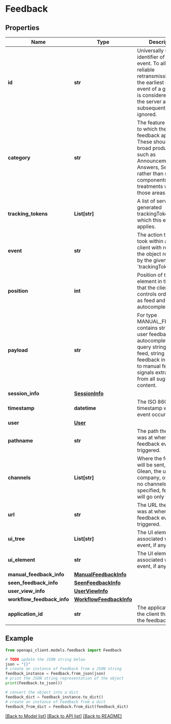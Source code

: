 # Feedback


## Properties

Name | Type | Description | Notes
------------ | ------------- | ------------- | -------------
**id** | **str** | Universally unique identifier of the event. To allow for reliable retransmission, only the earliest received event of a given UUID is considered valid by the server and subsequent are ignored. | [optional] 
**category** | **str** | The feature category to which the feedback applies. These should be broad product areas such as Announcements, Answers, Search, etc. rather than specific components or UI treatments within those areas. | [optional] 
**tracking_tokens** | **List[str]** | A list of server-generated trackingTokens to which this event applies. | 
**event** | **str** | The action the user took within a Glean client with respect to the object referred to by the given &#x60;trackingToken&#x60;. | 
**position** | **int** | Position of the element in the case that the client controls order (such as feed and autocomplete). | [optional] 
**payload** | **str** | For type MANUAL_FEEDBACK, contains string of user feedback. For autocomplete, partial query string. For feed, string of user feedback in addition to manual feedback signals extracted from all suggested content. | [optional] 
**session_info** | [**SessionInfo**](SessionInfo.md) |  | [optional] 
**timestamp** | **datetime** | The ISO 8601 timestamp when the event occured. | [optional] 
**user** | [**User**](User.md) |  | [optional] 
**pathname** | **str** | The path the client was at when the feedback event triggered. | [optional] 
**channels** | **List[str]** | Where the feedback will be sent, e.g. to Glean, the user&#39;s company, or both. If no channels are specified, feedback will go only to Glean. | [optional] 
**url** | **str** | The URL the client was at when the feedback event triggered. | [optional] 
**ui_tree** | **List[str]** | The UI element tree associated with the event, if any. | [optional] 
**ui_element** | **str** | The UI element associated with the event, if any. | [optional] 
**manual_feedback_info** | [**ManualFeedbackInfo**](ManualFeedbackInfo.md) |  | [optional] 
**seen_feedback_info** | [**SeenFeedbackInfo**](SeenFeedbackInfo.md) |  | [optional] 
**user_view_info** | [**UserViewInfo**](UserViewInfo.md) |  | [optional] 
**workflow_feedback_info** | [**WorkflowFeedbackInfo**](WorkflowFeedbackInfo.md) |  | [optional] 
**application_id** | **str** | The application ID of the client that sent the feedback event. | [optional] 

## Example

```python
from openapi_client.models.feedback import Feedback

# TODO update the JSON string below
json = "{}"
# create an instance of Feedback from a JSON string
feedback_instance = Feedback.from_json(json)
# print the JSON string representation of the object
print(Feedback.to_json())

# convert the object into a dict
feedback_dict = feedback_instance.to_dict()
# create an instance of Feedback from a dict
feedback_from_dict = Feedback.from_dict(feedback_dict)
```
[[Back to Model list]](../README.md#documentation-for-models) [[Back to API list]](../README.md#documentation-for-api-endpoints) [[Back to README]](../README.md)


